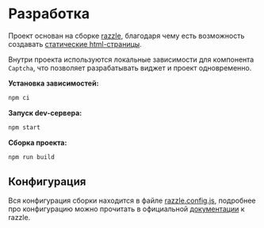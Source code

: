 # Разработка

Проект основан на сборке [razzle](https://razzlejs.org), благодаря чему есть возможность создавать [статические html-страницы](https://razzlejs.org/docs/static-export).

Внутри проекта используются локальные зависимости для компонента `Captcha`, что позволяет разрабатывать виджет и проект одновременно.

**Установка зависимостей:**

```sh
npm ci
```

**Запуск dev-сервера:**

```sh
npm start
```

**Сборка проекта:**

```sh
npm run build
```

## Конфигурация

Вся конфигурация сборки находится в файле [razzle.config.js](./razzle.config.js), подробнее про конфигурацию можно прочитать в официальной [документации](https://razzlejs.org/docs/customization) к razzle.
